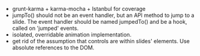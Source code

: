 * grunt-karma + karma-mocha + Istanbul for coverage
* jumpTo() should not be an event handler, but an API method to jump to a slide.
  The event handler should be named jumpedTo() and be a hook, called on
  'jumped' events.
* isolated, overridable animation implementation.
* get rid of the assumption that controls are within slides' elements. Use
  absolute references to the DOM.
